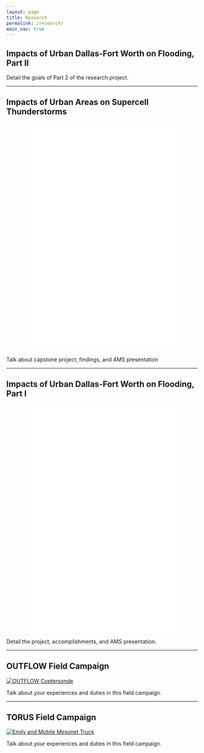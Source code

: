 ```yaml
---
layout: page
title: Research
permalink: /research/
main_nav: true
---
```


<h2 id="headings">Impacts of Urban Dallas-Fort Worth on Flooding, Part II</h2>
<p>Detail the goals of Part 2 of the research project.</p>

<hr>

<h2 id="headings">Impacts of Urban Areas on Supercell Thunderstorms</h2>
<div style="text-align: center;">
  <iframe 
    src="{{ site.baseurl }}/research/UrbanSupercells.pdf" 
    style="width: 80%; height: 600px; border: none;" 
    title="Example PDF"></iframe>
</div>
<p> Talk about capstone project, findings, and AMS presentation</p>

<hr>

<h2 id="headings">Impacts of Urban Dallas-Fort Worth on Flooding, Part I</h2>
<div style="text-align: center;">
  <iframe 
    src="{{ site.baseurl }}/research/UHI_Flood1.pdf" 
    style="width: 80%; height: 600px; border: none;" 
    title="Example PDF"></iframe>
</div>
<p> Detail the project, accomplishments, and AMS presentation.</p>

<hr>

<h2 id="headings">OUTFLOW Field Campaign</h2>
<a href="{{ site.baseurl }}/research/EKB_5922_UAV_s.jpg" data-lightbox="uav-coptersonde" data-title="OUTFLOW Coptersonde">
  <img 
    src="{{ site.baseurl }}/research/EKB_5922_UAV_s.jpg" 
    alt="OUTFLOW Coptersonde" 
    title="OUTFLOW Coptersonde"
    style="width: auto; height:auto;">
</a>
<p> Talk about your experiences and duties in this field campaign.</p>

<hr>

<h2 id="headings">TORUS Field Campaign</h2>
<a href="{{ site.baseurl }}/research/TORUS_P1.jpg" data-lightbox="uav-coptersonde" data-title="Emily and Probe 1">
  <img 
    src="{{ site.baseurl }}/research/TORUS_P1.jpg" 
    alt="Emily and Mobile Mesonet Truck" 
    title="Emily and Mobile Mesonet Truck"
    style="width: auto; height:auto;">
</a>
<p> Talk about your experiences and duties in this field campaign.</p>
